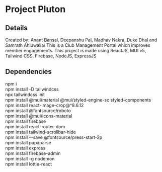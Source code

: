 # Project Pluton

## Details
Created by: Anant Bansal, Deepanshu Pal, Madhav Nakra, Duke Dhal and Samrath Ahluwalia\\
This is a Club Management Portal which improves member engagements. This project is made using ReactJS, MUI v5, Tailwind CSS, Firebase, NodeJS, ExpressJS


## Dependencies

npm i\
npm install -D tailwindcss\
npx tailwindcss init\
npm install @mui/material @mui/styled-engine-sc styled-components\
npm install react-image-crop@^8.6.12\
npm install @fontsource/roboto\
npm install @mui/icons-material\
npm install firebase\
npm install react-router-dom\
npm install tailwind-scrollbar-hide\
npm install --save @fontsource/press-start-2p\
npm install papaparse\
npm install express\
npm install firebase-admin\
npm install -g nodemon\
npm install lottie-react


